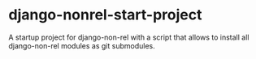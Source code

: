 django-nonrel-start-project
===========================

A startup project for django-non-rel with a script that allows to install all django-non-rel modules as git submodules.